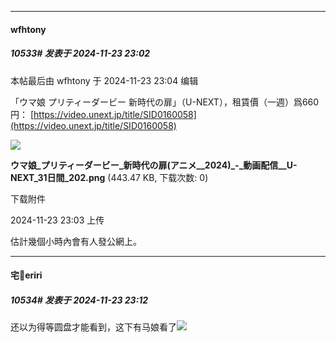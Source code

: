 ﻿
*****

####  wfhtony  
##### 10533#       发表于 2024-11-23 23:02

 本帖最后由 wfhtony 于 2024-11-23 23:04 编辑 

「ウマ娘 プリティーダービー 新時代の扉」（U-NEXT），租賃價（一週）爲660円：
[https://video.unext.jp/title/SID0160058](https://video.unext.jp/title/SID0160058)

<img src="https://img.saraba1st.com/forum/202411/23/230338ilp2uwglfk0bxxxp.png" referrerpolicy="no-referrer">

<strong>ウマ娘_プリティーダービー_新時代の扉(アニメ__2024)_-_動画配信__U-NEXT_31日間_202.png</strong> (443.47 KB, 下载次数: 0)

下载附件

2024-11-23 23:03 上传

估計幾個小時內會有人發公網上。


*****

####  宅🍐eriri  
##### 10534#       发表于 2024-11-23 23:12

还以为得等圆盘才能看到，这下有马娘看了<img src="https://static.saraba1st.com/image/smiley/face2017/033.png" referrerpolicy="no-referrer">


